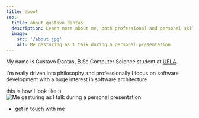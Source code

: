 ```yaml
---
title: about
seo:
  title: about gustavo dantas
  description: Learn more about me, both professional and personal skills. What made me learn software development and how I feed my soul with philosophy
  image:
    src: '/about.jpg'
    alt: Me gesturing as I talk during a personal presentation
---
```


My name is Gustavo Dantas, B.Sc Computer Science student at [UFLA](https://ufla.br).

I'm really driven into philosophy and professionally I focus on software development with a huge interest in software architecture

this is how I look like :)
![Me gesturing as I talk during a personal presentation](/about.jpg)

- [get in touch](/contact) with me
